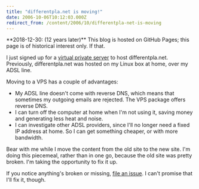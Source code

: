 ```yaml
---
title: "differentpla.net is moving!"
date: 2006-10-06T10:12:03.000Z
redirect_from: /content/2006/10/differentpla-net-is-moving
---
```


<div class="callout callout-info" markdown="span">
**2018-12-30: (12 years later)** This blog is hosted on GitHub Pages; this page is of historical interest only. If that.
</div>

I just signed up for a [virtual private server](http://www.spry.com/webmin-vps/) to host differentpla.net. Previously, differentpla.net was hosted on my Linux box at home, over my ADSL line.

Moving to a VPS has a couple of advantages:

* My ADSL line doesn't come with reverse DNS, which means that sometimes my outgoing emails are rejected. The VPS package offers reverse DNS.
* I can turn off the computer at home when I'm not using it, saving money and generating less heat and noise.
* I can investigate other ADSL providers, since I'll no longer need a fixed IP address at home. So I can get something cheaper, or with more bandwidth.

Bear with me while I move the content from the old site to the new site. I'm doing this piecemeal, rather than in one go, because the old site was pretty broken. I'm taking the opportunity to fix it up.

If you notice anything's broken or missing, [file an issue](https://github.com/differentpla-net/differentpla-net.github.io/issues). I can't promise that I'll fix it, though.
